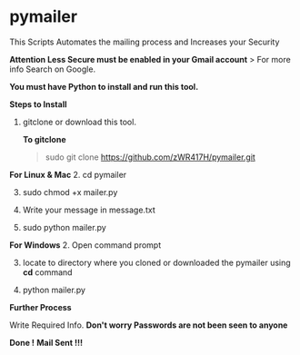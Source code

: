 # pymailer
This Scripts Automates the mailing process and Increases your Security

**Attention Less Secure must be enabled in your Gmail account** 
    > For more info Search on Google.

**You must have Python to install and run this tool.**

**Steps to Install**

1. gitclone or download this tool.

    **To gitclone**
    > sudo git clone https://github.com/zWR417H/pymailer.git


**For Linux & Mac**
2. cd pymailer

3. sudo chmod +x mailer.py

4. Write your message in message.txt

5. sudo python mailer.py

**For Windows**
2. Open command prompt

3. locate to directory where you cloned or downloaded the pymailer using **cd** command

4. python mailer.py

**Further Process**

Write Required Info.
**Don't worry Passwords are not been seen to anyone**

**Done !** **Mail Sent !!!** 
